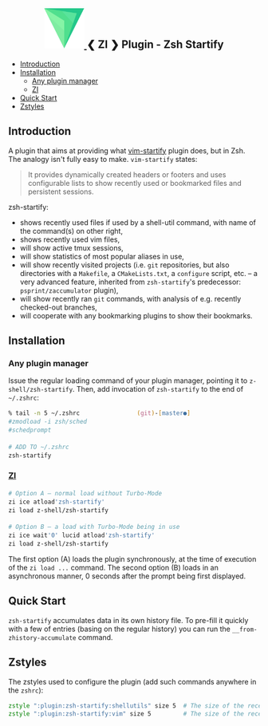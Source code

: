 <h2 align="center">
  <a href="https://github.com/z-shell/zi">
    <img src="https://github.com/z-shell/zi/raw/main/docs/images/logo.svg" alt="Logo" width="80" height="80" />
  </a>
❮ ZI ❯ Plugin - Zsh Startify
</h2>

- [Introduction](#introduction)
- [Installation](#installation)
  - [Any plugin manager](#any-plugin-manager)
  - [ZI](#zi)
- [Quick Start](#quick-start)
- [Zstyles](#zstyles)

## Introduction

A plugin that aims at providing what
[vim-startify](https://github.com/mhinz/vim-startify) plugin does, but in Zsh. The
analogy isn't fully easy to make. `vim-startify` states:

> It provides dynamically created headers or footers and uses configurable lists to
> show recently used or bookmarked files and persistent sessions.

zsh-startify:

- shows recently used files if used by a shell-util command, with name of the command(s) on other right,
- shows recently used vim files,
- will show active tmux sessions,
- will show statistics of most popular aliases in use,
- will show recently visited projects (i.e. `git` repositories, but also directories
  with a `Makefile`, a `CMakeLists.txt`, a `configure` script, etc. – a very advanced
  feature, inherited from `zsh-startify`'s predecessor: `psprint/zaccumulator` plugin),
- will show recently ran `git` commands, with analysis of e.g. recently checked-out
  branches,
- will cooperate with any bookmarking plugins to show their bookmarks.

## Installation

### Any plugin manager

Issue the regular loading command of your plugin manager, pointing it to
`z-shell/zsh-startify`. Then, add invocation of `zsh-startify` to the end of
`~/.zshrc`:

```zsh
% tail -n 5 ~/.zshrc                (git)-[master●]
#zmodload -i zsh/sched
#schedprompt

# ADD TO ~/.zshrc
zsh-startify
```

### [ZI](https://github.com/z-shell/zi)

```zsh
# Option A – normal load without Turbo-Mode
zi ice atload'zsh-startify'
zi load z-shell/zsh-startify

# Option B – a load with Turbo-Mode being in use
zi ice wait'0' lucid atload'zsh-startify'
zi load z-shell/zsh-startify
```

The first option (A) loads the plugin synchronously, at the time of execution of the
`zi load ...` command. The second option (B) loads in an asynchronous manner, 0
seconds after the prompt being first displayed.

## Quick Start

`zsh-startify` accumulates data in its own history file. To pre-fill it quickly with a
few of entries (basing on the regular history) you can run the
`__from-zhistory-accumulate` command.

## Zstyles

The zstyles used to configure the plugin (add such commands anywhere in the `zshrc`):

```zsh
zstyle ":plugin:zsh-startify:shellutils" size 5  # The size of the recently used file list (default: 5)
zstyle ":plugin:zsh-startify:vim" size 5         # The size of the recently opened in Vim list (default: 5)
```
